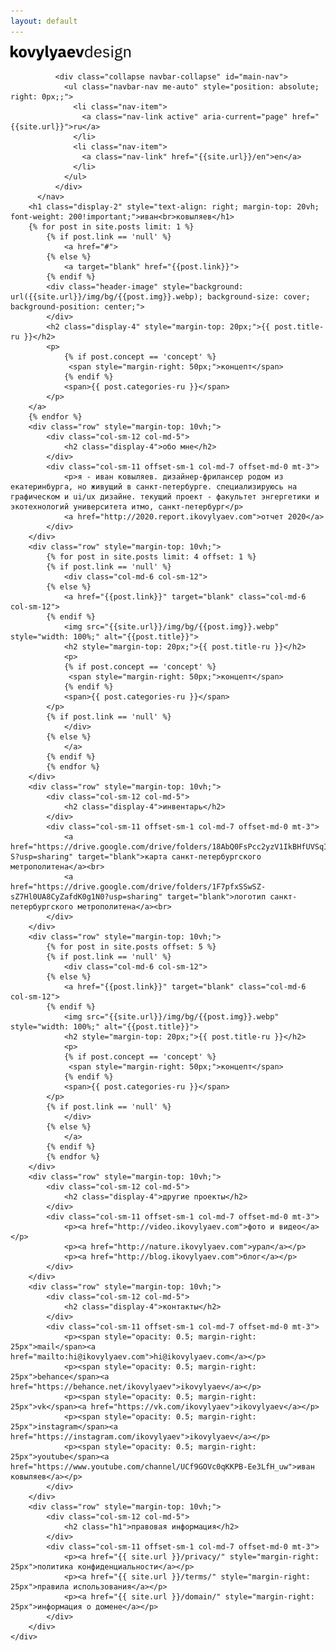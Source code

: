 ```yaml
---
layout: default
---
```

<div class="container-fluid">
    <nav class="navbar navbar-expand navbar-light">
            <div class="navbar-brand"><img src="img/logo.svg" style="height: 100%; max-height: 40px; max-width: 20vw;"></div>
        
              <div class="collapse navbar-collapse" id="main-nav">
                <ul class="navbar-nav me-auto" style="position: absolute; right: 0px;;">
                  <li class="nav-item">
                    <a class="nav-link active" aria-current="page" href="{{site.url}}">ru</a>
                  </li>
                  <li class="nav-item">
                    <a class="nav-link" href="{{site.url}}/en">en</a>
                  </li>
                </ul>
              </div>
          </nav>
        <h1 class="display-2" style="text-align: right; margin-top: 20vh; font-weight: 200!important;">иван<br>ковыляев</h1>
        {% for post in site.posts limit: 1 %}
            {% if post.link == 'null' %}
                <a href="#">
            {% else %}
                <a target="blank" href="{{post.link}}">
            {% endif %}
            <div class="header-image" style="background: url({{site.url}}/img/bg/{{post.img}}.webp); background-size: cover; background-position: center;">
            </div>
            <h2 class="display-4" style="margin-top: 20px;">{{ post.title-ru }}</h2>
            <p>
                {% if post.concept == 'concept' %}
                 <span style="margin-right: 50px;">концепт</span>
                {% endif %}
                <span>{{ post.categories-ru }}</span>
            </p>
        </a>
        {% endfor %}
        <div class="row" style="margin-top: 10vh;">
            <div class="col-sm-12 col-md-5">
                <h2 class="display-4">обо мне</h2>
            </div>
            <div class="col-sm-11 offset-sm-1 col-md-7 offset-md-0 mt-3">
                <p>я - иван ковыляев. дизайнер-фрилансер родом из екатеринбурга, но живущий в санкт-петербурге. специализируюсь на графическом и ui/ux дизайне. текущий проект - факультет энгергетики и экотехнологий университета итмо, санкт-петербург</p>
                <a href="http://2020.report.ikovylyaev.com">отчет 2020</a>
            </div>
        </div>
        <div class="row" style="margin-top: 10vh;">
            {% for post in site.posts limit: 4 offset: 1 %}
            {% if post.link == 'null' %}
                <div class="col-md-6 col-sm-12">
            {% else %}
                <a href="{{post.link}}" target="blank" class="col-md-6 col-sm-12">
            {% endif %}
                <img src="{{site.url}}/img/bg/{{post.img}}.webp" style="width: 100%;" alt="{{post.title}}">
                <h2 style="margin-top: 20px;">{{ post.title-ru }}</h2>
                <p>
                {% if post.concept == 'concept' %}
                 <span style="margin-right: 50px;">концепт</span>
                {% endif %}
                <span>{{ post.categories-ru }}</span>
            </p>
            {% if post.link == 'null' %}
                </div>
            {% else %}
                </a>
            {% endif %}
            {% endfor %}
        </div>
        <div class="row" style="margin-top: 10vh;">
            <div class="col-sm-12 col-md-5">
                <h2 class="display-4">инвентарь</h2>
            </div>
            <div class="col-sm-11 offset-sm-1 col-md-7 offset-md-0 mt-3">
                <a href="https://drive.google.com/drive/folders/18AbQ0FsPcc2yzV1IkBHfUVSqIdPR6z-S?usp=sharing" target="blank">карта санкт-петербургского метрополитена</a><br>
                <a href="https://drive.google.com/drive/folders/1F7pfxSSwSZ-sZ7Hl0UA8CyZafdK0g1N0?usp=sharing" target="blank">логотип санкт-петербургского метрополитена</a><br>
            </div>
        </div>
        <div class="row" style="margin-top: 10vh;">
            {% for post in site.posts offset: 5 %}
            {% if post.link == 'null' %}
                <div class="col-md-6 col-sm-12">
            {% else %}
                <a href="{{post.link}}" target="blank" class="col-md-6 col-sm-12">
            {% endif %}
                <img src="{{site.url}}/img/bg/{{post.img}}.webp" style="width: 100%;" alt="{{post.title}}">
                <h2 style="margin-top: 20px;">{{ post.title-ru }}</h2>
                <p>
                {% if post.concept == 'concept' %}
                 <span style="margin-right: 50px;">концепт</span>
                {% endif %}
                <span>{{ post.categories-ru }}</span>
            </p>
            {% if post.link == 'null' %}
                </div>
            {% else %}
                </a>
            {% endif %}
            {% endfor %}
        </div>
        <div class="row" style="margin-top: 10vh;">
            <div class="col-sm-12 col-md-5">
                <h2 class="display-4">другие проекты</h2>
            </div>
            <div class="col-sm-11 offset-sm-1 col-md-7 offset-md-0 mt-3">
                <p><a href="http://video.ikovylyaev.com">фото и видео</a></p>
                <p><a href="http://nature.ikovylyaev.com">урал</a></p>
                <p><a href="http://blog.ikovylyaev.com">блог</a></p>
            </div>
        </div>
        <div class="row" style="margin-top: 10vh;">
            <div class="col-sm-12 col-md-5">
                <h2 class="display-4">контакты</h2>
            </div>
            <div class="col-sm-11 offset-sm-1 col-md-7 offset-md-0 mt-3">
                <p><span style="opacity: 0.5; margin-right: 25px">mail</span><a href="mailto:hi@ikovylyaev.com">hi@ikovylyaev.com</a></p>
                <p><span style="opacity: 0.5; margin-right: 25px">behance</span><a href="https://behance.net/ikovylyaev">ikovylyaev</a></p>
                <p><span style="opacity: 0.5; margin-right: 25px">vk</span><a href="https://vk.com/ikovylyaev">ikovylyaev</a></p>
                <p><span style="opacity: 0.5; margin-right: 25px">instagram</span><a href="https://instagram.com/ikovylyaev">ikovylyaev</a></p>
                <p><span style="opacity: 0.5; margin-right: 25px">youtube</span><a href="https://www.youtube.com/channel/UCf9GOVc0qKKPB-Ee3LfH_uw">иван ковыляев</a></p>
            </div>
        </div>
        <div class="row" style="margin-top: 10vh;">
            <div class="col-sm-12 col-md-5">
                <h2 class="h1">правовая информация</h2>
            </div>
            <div class="col-sm-11 offset-sm-1 col-md-7 offset-md-0 mt-3">
                <p><a href="{{ site.url }}/privacy/" style="margin-right: 25px">политика конфиденциальности</a></p>
                <p><a href="{{ site.url }}/terms/" style="margin-right: 25px">правила использования</a></p>
                <p><a href="{{ site.url }}/domain/" style="margin-right: 25px">информация о домене</a></p>
            </div>
        </div>
    </div>
    
